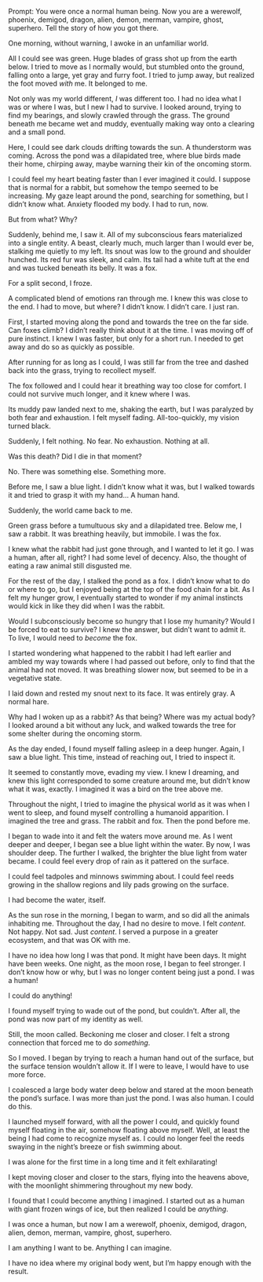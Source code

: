Prompt: You were once a normal human being. Now you are a werewolf, phoenix, demigod, dragon, alien, demon, merman, vampire, ghost, superhero. Tell the story of how you got there.

One morning, without warning, I awoke in an unfamiliar world.

All I could see was green. Huge blades of grass shot up from the earth below. I tried to move as I normally would, but stumbled onto the ground, falling onto a large, yet gray and furry foot. I tried to jump away, but realized the foot moved *with* me. It belonged to me.

Not only was my world different, *I* was different too. I had no idea what I was or where I was, but I new I had to survive. I looked around, trying to find my bearings, and slowly crawled through the grass. The ground beneath me became wet and muddy, eventually making way onto a clearing and a small pond.

Here, I could see dark clouds drifting towards the sun. A thunderstorm was coming. Across the pond was a dilapidated tree, where blue birds made their home, chirping away, maybe warning their kin of the oncoming storm.

I could feel my heart beating faster than I ever imagined it could. I suppose that is normal for a rabbit, but somehow the tempo seemed to be increasing. My gaze leapt around the pond, searching for something, but I didn’t know what. Anxiety flooded my body. I had to run, now.

But from what? Why?

Suddenly, behind me, I saw it. All of my subconscious fears materialized into a single entity. A beast, clearly much, much larger than I would ever be, stalking me quietly to my left. Its snout was low to the ground and shoulder hunched. Its red fur was sleek, and calm. Its tail had a white tuft at the end and was tucked beneath its belly. It was a fox.

For a split second, I froze.

A complicated blend of emotions ran through me. I knew this was close to the end. I had to move, but where? I didn’t know. I didn’t care. I just ran.

First, I started moving along the pond and towards the tree on the far side. Can foxes climb? I didn’t really think about it at the time. I was moving off of pure instinct. I knew I was faster, but only for a short run. I needed to get away and do so as quickly as possible.

After running for as long as I could, I was still far from the tree and dashed back into the grass, trying to recollect myself.

The fox followed and I could hear it breathing way too close for comfort. I could not survive much longer, and it knew where I was.

Its muddy paw landed next to me, shaking the earth, but I was paralyzed by both fear and exhaustion. I felt myself fading. All-too-quickly, my vision turned black.

Suddenly, I felt nothing. No fear. No exhaustion. Nothing at all.

Was this death? Did I die in that moment?

No. There was something else. Something more.

Before me, I saw a blue light. I didn’t know what it was, but I walked towards it and tried to grasp it with my hand… A human hand.

Suddenly, the world came back to me.

Green grass before a tumultuous sky and a dilapidated tree. Below me, I saw a rabbit. It was breathing heavily, but immobile. I was the fox.

I knew what the rabbit had just gone through, and I wanted to let it go. I was a human, after all, right? I had some level of decency. Also, the thought of eating a raw animal still disgusted me.

For the rest of the day, I stalked the pond as a fox. I didn’t know what to do or where to go, but I enjoyed being at the top of the food chain for a bit. As I felt my hunger grow, I eventually started to wonder if my animal instincts would kick in like they did when I was the rabbit.

Would I subconsciously become so hungry that I lose my humanity? Would I be forced to eat to survive? 
I knew the answer, but didn’t want to admit it. To live, I would need to *become* the fox.

I started wondering what happened to the rabbit I had left earlier and ambled my way towards where I had passed out before, only to find that the animal had not moved. It was breathing slower now, but seemed to be in a vegetative state.

I laid down and rested my snout next to its face. It was entirely gray. A normal hare.

Why had I woken up as a rabbit? As that being? Where was my actual body? I looked around a bit without any luck, and walked towards the tree for some shelter during the oncoming storm.

As the day ended, I found myself falling asleep in a deep hunger. Again, I saw a blue light. This time, instead of reaching out, I tried to inspect it.

It seemed to constantly move, evading my view. I knew I dreaming, and knew this light corresponded to some creature around me, but didn’t know what it was, exactly. I imagined it was a bird on the tree above me.

Throughout the night, I tried to imagine the physical world as it was when I went to sleep, and found myself controlling a humanoid apparition. I imagined the tree and grass. The rabbit and fox. Then the pond before me.

I began to wade into it and felt the waters move around me. As I went deeper and deeper, I began see a blue light within the water. By now, I was shoulder deep. The further I walked, the brighter the blue light from water became. I could feel every drop of rain as it pattered on the surface.

I could feel tadpoles and minnows swimming about. I could feel reeds growing in the shallow regions and lily pads growing on the surface.

I had become the water, itself.

As the sun rose in the morning, I began to warm, and so did all the animals inhabiting me. Throughout the day, I had no desire to move. I felt *content*. Not happy. Not sad. Just *content*. I served a purpose in a greater ecosystem, and that was OK with me.

I have no idea how long I was that pond. It might have been days. It might have been weeks. One night, as the moon rose, I began to feel stronger. I don’t know how or why, but I was no longer content being just a pond. I was a human!

I could do anything!

I found myself trying to wade out of the pond, but couldn’t. After all, the pond was now part of my identity as well.

Still, the moon called. Beckoning me closer and closer. I felt a strong connection that forced me to do *something*. 

So I moved. I began by trying to reach a human hand out of the surface, but the surface tension wouldn’t allow it. If I were to leave, I would have to use more force.

I coalesced a large body water deep below and stared at the moon beneath the pond’s surface. I was more than just the pond. I was also human. I could do this.

I launched myself forward, with all the power I could, and quickly found myself floating in the air, somehow floating above myself. Well, at least the being I had come to recognize myself as. I could no longer feel the reeds swaying in the night’s breeze or fish swimming about.

I was alone for the first time in a long time and it felt exhilarating!

I kept moving closer and closer to the stars, flying into the heavens above, with the moonlight shimmering throughout my new body.

I found that I could become anything I imagined. I started out as a human with giant frozen wings of ice, but then realized I could be *anything*.

I was once a human, but now I am a werewolf, phoenix, demigod, dragon, alien, demon, merman, vampire, ghost, superhero.

I am anything I want to be. Anything I can imagine.

I have no idea where my original body went, but I’m happy enough with the result.

